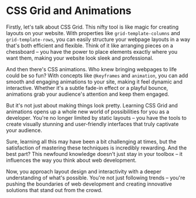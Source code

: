 # CSS Grid and Animations

Firstly, let's talk about CSS Grid. This nifty tool is like magic for creating layouts on your website. With properties like `grid-template-columns` and `grid-template-rows`, you can easily structure your webpage layouts in a way that's both efficient and flexible. Think of it like arranging pieces on a chessboard – you have the power to place elements exactly where you want them, making your website look sleek and professional.

And then there's CSS animations. Who knew bringing webpages to life could be so fun? With concepts like `@keyframes` and `animation`, you can add smooth and engaging animations to your site, making it feel dynamic and interactive. Whether it's a subtle fade-in effect or a playful bounce, animations grab your audience's attention and keep them engaged.

But it's not just about making things look pretty. Learning CSS Grid and animations opens up a whole new world of possibilities for you as a developer. You're no longer limited by static layouts – you have the tools to create visually stunning and user-friendly interfaces that truly captivate your audience.

Sure, learning all this may have been a bit challenging at times, but the satisfaction of mastering these techniques is incredibly rewarding. And the best part? This newfound knowledge doesn't just stay in your toolbox – it influences the way you think about web development.

Now, you approach layout design and interactivity with a deeper understanding of what's possible. You're not just following trends – you're pushing the boundaries of web development and creating innovative solutions that stand out from the crowd.
